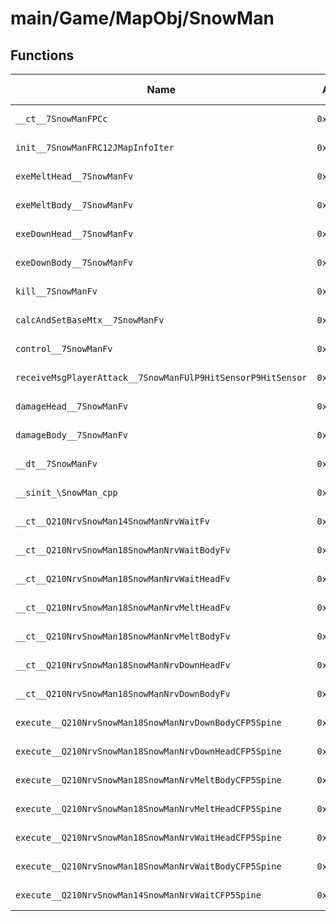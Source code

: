 # main/Game/MapObj/SnowMan

## Functions

| Name | Address | Match % |
|------|---------|---------|
| `__ct__7SnowManFPCc` | `0x8022D3F0` | :x: (0.0%) |
| `init__7SnowManFRC12JMapInfoIter` | `0x8022D440` | :x: (0.0%) |
| `exeMeltHead__7SnowManFv` | `0x8022D610` | :x: (0.0%) |
| `exeMeltBody__7SnowManFv` | `0x8022D6C8` | :x: (0.0%) |
| `exeDownHead__7SnowManFv` | `0x8022D784` | :x: (0.0%) |
| `exeDownBody__7SnowManFv` | `0x8022D81C` | :x: (0.0%) |
| `kill__7SnowManFv` | `0x8022D8CC` | :x: (0.0%) |
| `calcAndSetBaseMtx__7SnowManFv` | `0x8022D910` | :x: (0.0%) |
| `control__7SnowManFv` | `0x8022D96C` | :x: (0.0%) |
| `receiveMsgPlayerAttack__7SnowManFUlP9HitSensorP9HitSensor` | `0x8022D9C8` | :x: (0.0%) |
| `damageHead__7SnowManFv` | `0x8022DA84` | :x: (0.0%) |
| `damageBody__7SnowManFv` | `0x8022DAEC` | :x: (0.0%) |
| `__dt__7SnowManFv` | `0x8022DB54` | :x: (0.0%) |
| `__sinit_\SnowMan_cpp` | `0x8022DBB0` | :x: (0.0%) |
| `__ct__Q210NrvSnowMan14SnowManNrvWaitFv` | `0x8022DC04` | :x: (0.0%) |
| `__ct__Q210NrvSnowMan18SnowManNrvWaitBodyFv` | `0x8022DC14` | :x: (0.0%) |
| `__ct__Q210NrvSnowMan18SnowManNrvWaitHeadFv` | `0x8022DC24` | :x: (0.0%) |
| `__ct__Q210NrvSnowMan18SnowManNrvMeltHeadFv` | `0x8022DC34` | :x: (0.0%) |
| `__ct__Q210NrvSnowMan18SnowManNrvMeltBodyFv` | `0x8022DC44` | :x: (0.0%) |
| `__ct__Q210NrvSnowMan18SnowManNrvDownHeadFv` | `0x8022DC54` | :x: (0.0%) |
| `__ct__Q210NrvSnowMan18SnowManNrvDownBodyFv` | `0x8022DC64` | :x: (0.0%) |
| `execute__Q210NrvSnowMan18SnowManNrvDownBodyCFP5Spine` | `0x8022DC74` | :x: (0.0%) |
| `execute__Q210NrvSnowMan18SnowManNrvDownHeadCFP5Spine` | `0x8022DC7C` | :x: (0.0%) |
| `execute__Q210NrvSnowMan18SnowManNrvMeltBodyCFP5Spine` | `0x8022DC84` | :x: (0.0%) |
| `execute__Q210NrvSnowMan18SnowManNrvMeltHeadCFP5Spine` | `0x8022DC8C` | :x: (0.0%) |
| `execute__Q210NrvSnowMan18SnowManNrvWaitHeadCFP5Spine` | `0x8022DC94` | :x: (0.0%) |
| `execute__Q210NrvSnowMan18SnowManNrvWaitBodyCFP5Spine` | `0x8022DC98` | :x: (0.0%) |
| `execute__Q210NrvSnowMan14SnowManNrvWaitCFP5Spine` | `0x8022DC9C` | :x: (0.0%) |
